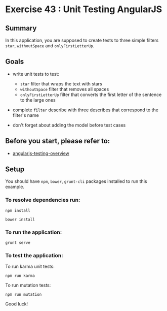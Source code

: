 # Exercise 43 : Unit Testing AngularJS

## Summary
In this application, you are supposed to create tests to three simple filters `star`, `withoutSpace` and `onlyFirstLetterUp`.

## Goals
* write unit tests to test:
    * `star` filter that wraps the text with stars
    * `withoutSpace` filter that removes all spaces
    * `onlyFirstLetterUp` filter that converts the first letter of the sentence to the large ones
    
* complete `filter` describe with three describes that correspond to the filter's name 
* don't forget about adding the model before test cases

## Before you start, please refer to:
* [angularjs-testing-overview](https://egghead.io/lessons/angularjs-testing-overview)

## Setup
 You should have `npm`, `bower`, `grunt-cli`  packages installed to run this example.
 
### To resolve dependencies run:

```
npm install
```

```
bower install
```

### To run the application:

```
grunt serve
```

### To test the application:


To run karma unit tests:

```
npm run karma
```

To run mutation tests:

```
npm run mutation
```

Good luck!
